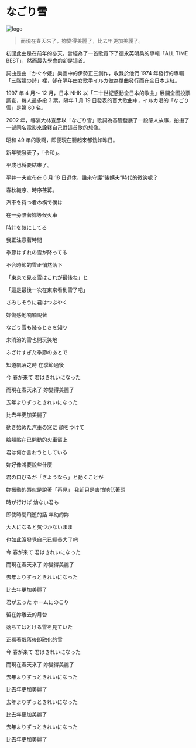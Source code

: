 # なごり雪

![logo](https://edge.yancey.app/beg/x1080-Kna.jpg)

> 而現在春天來了，妳變得美麗了，比去年更加美麗了。

初聞此曲是在前年的冬天，曾經為了一首歌買下了德永英明桑的專輯「ALL TIME BEST」，然而最先學會的卻是這首。

詞曲是由「かぐや姫」樂團中的伊勢正三創作，收錄於他們 1974 年發行的專輯「三階建の詩」裡，卻在隔年由女歌手イルカ做為單曲發行而在全日本走紅。

1997 年 4 月～ 12 月，日本 NHK 以「二十世紀感動全日本的歌曲」展開全國投票調查，每人最多投 3 票。隔年 1 月 19 日發表的百大歌曲中，イルカ唱的「なごり雪」是第 60 名。

2002 年，導演大林宣彥以「なごり雪」歌詞為基礎發展了一段感人故事，拍攝了一部同名電影來詮釋自己對這首歌的想像。

昭和 49 年的歌啊，即便現在聽起來都恍如昨日。

新年號發表了，「令和」。

平成也将要結束了。

平井一夫宣布在 6 月 18 日退休，誰來守護“後姨夫”時代的微笑呢？

春秋織序、時序荏苒。

汽車を待つ君の横で僕は

在一旁陪著妳等候火車

時計を気にしてる

我正注意著時間

季節はずれの雪が降ってる

不合時節的雪正悄然落下

「東京で見る雪はこれが最後ね」と

「這是最後一次在東京看到雪了吧」

さみしそうに君はつぶやく

妳傷感地喃喃說著

なごり雪も降るときを知り

未消溶的雪也開玩笑地

ふざけすぎた季節のあとで

知道飄落之時 在季節過後

今 春が来て 君はきれいになった

而現在春天來了 妳變得美麗了

去年よりずっときれいになった

比去年更加美麗了

動き始めた汽車の窓に 顔をつけて

臉頰貼在已開動的火車窗上

君は何か言おうとしている

妳好像將要說些什麼

君の口びるが「さようなら」と動くことが

妳振動的唇似是說著「再見」 我卻只是害怕地低著頭

時が行けば 幼ない君も

即使時間飛逝的話 年幼的妳

大人になると気づかないまま

也如此沒發覺自己已經長大了吧

今 春が来て 君はきれいになった

而現在春天來了 妳變得美麗了

去年よりずっときれいになった

比去年更加美麗了

君が去った ホームにのこり

留在妳離去的月台

落ちてはとける雪を見ていた

正看著飄落後即融化的雪

今 春が来て 君はきれいになった

而現在春天來了 妳變得美麗了

去年よりずっときれいになった

比去年更加美麗了

去年よりずっときれいになった

比去年更加美麗了

去年よりずっときれいになった

比去年更加美麗了
